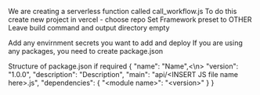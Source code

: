 We are creating a serverless function called call_workflow.js
To do this create new project in vercel - choose repo
Set Framework preset to OTHER
Leave build command and output directory empty

Add any envirnment secrets you want to add and deploy
If you are using any packages, you need to create package.json

Structure of package.json if required
{
  "name": "Name",<\n>
  "version": "1.0.0",
  "description": "Description",
  "main": "api/\<INSERT JS file name here>.js",
  "dependencies": {
    "\<module name>": "\<version>"
  }
}
